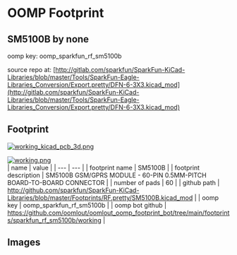 # OOMP Footprint  
## SM5100B  by none  
  
oomp key: oomp_sparkfun_rf_sm5100b  
  
source repo at: [http://gitlab.com/sparkfun/SparkFun-KiCad-Libraries/blob/master/Tools/SparkFun-Eagle-Libraries_Conversion/Export.pretty/DFN-6-3X3.kicad_mod](http://gitlab.com/sparkfun/SparkFun-KiCad-Libraries/blob/master/Tools/SparkFun-Eagle-Libraries_Conversion/Export.pretty/DFN-6-3X3.kicad_mod)  
## Footprint  
  
[![working_kicad_pcb_3d.png](working_kicad_pcb_3d_600.png)](working_kicad_pcb_3d.png)  
  
[![working.png](working_600.png)](working.png)  
| name | value | 
| --- | --- | 
| footprint name | SM5100B | 
| footprint description | SM5100B GSM/GPRS MODULE - 60-PIN 0.5MM-PITCH BOARD-TO-BOARD CONNECTOR | 
| number of pads | 60 | 
| github path | http://github.com/sparkfun/SparkFun-KiCad-Libraries/blob/master/Footprints/RF.pretty/SM5100B.kicad_mod | 
| oomp key | oomp_sparkfun_rf_sm5100b | 
| oomp bot github | https://github.com/oomlout/oomlout_oomp_footprint_bot/tree/main/footprints/sparkfun_rf_sm5100b/working | 
## Images  
